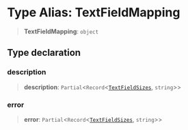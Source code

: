 # Type Alias: TextFieldMapping

> **TextFieldMapping**: `object`

## Type declaration

### description

> **description**: `Partial`\<`Record`\<[`TextFieldSizes`](TextFieldSizes.md), `string`\>\>

### error

> **error**: `Partial`\<`Record`\<[`TextFieldSizes`](TextFieldSizes.md), `string`\>\>
